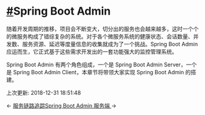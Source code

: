 # [#](https://funtl.com/zh/spring-cloud-netflix/Spring-Boot-Admin-服务监控.html#spring-boot-admin)Spring Boot Admin

随着开发周期的推移，项目会不断变大，切分出的服务也会越来越多，这时一个个的微服务构成了错综复杂的系统。对于各个微服务系统的健康状态、会话数量、并发数、服务资源、延迟等度量信息的收集就成为了一个挑战。Spring Boot Admin 应运而生，它正式基于这些需求开发出的一套功能强大的监控管理系统。

Spring Boot Admin 有两个角色组成，一个是 Spring Boot Admin Server，一个是 Spring Boot Admin Client，本章节将带领大家实现 Spring Boot Admin 的搭建。

上次更新: 2018-12-31 18:51:48

← [服务链路追踪](https://funtl.com/zh/spring-cloud-netflix/Spring-Cloud-服务链路追踪.html)[Spring Boot Admin 服务端 ](https://funtl.com/zh/spring-cloud-netflix/Spring-Boot-Admin-服务端.html)→